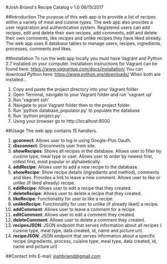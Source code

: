 #Josh Briand's Recipe Catalog v 1.0 06/15/2017

##Introduction
The purpose of this web app is to provide a list of recipes within a variety of
meal and cuisine types.  The web app also provides a user registration and
authentication system.  Registered users can add recipes, edit and delete their
own recipes, add comments, edit and delete their own comments, like recipes and
unlike recipes they have liked already.  The web app uses 6 database tables to
manage users, recipes, ingredients, processes, comments and likes.

##Installation
To run the web app locally you must have Vagrant and Python 2.7 installed
on your computer.  Installation instructions for Vagrant can be found here:
https://www.vagrantup.com/docs/installation/
You can download Python here:
https://www.python.org/downloads/
When both are installed...
1. Copy and paste the project directory into your Vagrant folder
2. Open Terminal, navigate to your Vagrant folder and run 'vagrant up'
3. Run 'vagrant ssh'
4. Navigate to your Vagrant folder then to the project folder
5. Run 'python database_populator.py' to populate the database
6. Run 'python project.py'
7. Using your browser go to http://localhost:8000

##Usage
The web app contains 15 handlers.
1. **gconnect**: Allows user to log in using Google-Plus Oauth.
2. **disconnect**: Disconnects user from site.
3. **showRecipes**: Shows all recipes in the database.  Allows user to filter by
cuisine type, meal type or user.  Allows user to order by newest first, oldest
first, most popular or alphabetically.
4. **addRecipe**: Allows user to add a new recipe to the database.
5. **showRecipe**: Show recipe details (ingredients and method), comments and
likes.  Provides a link to leave a new comment.  Allows user to like or unlike
(if liked already) recipe.
7. **editRecipe**: Allows user to edit a recipe that they created.
8. **deleteRecipe**: Allows user to delete a recipe that they created.
9. **likeRecipe**: Functionality for user to like a recipe.
10. **unlikeRecipe**: Functionality for user to unlike (if already liked) a
recipe.
11. **addComment**: Allows user to leave a comment for a recipe.
12. **editComment**: Allows user to edit a comment they created.
13. **deleteComment**: Allows user to delete a comment they created.
14. **recipesJSON**: JSON endpoint that serves information about all recipes (
cuisine type, meal type, data created, id, name and picture url).
15. **recipeJSON**: JSON endpoint that serves information about a specific
recipe (ingredients, process, cuisine type, meal type, data created, id, name
and picture url)

##Contact Info
E-mail: joshbriand@gmail.com
